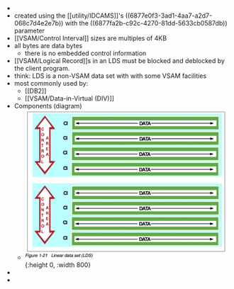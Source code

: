 -
- created using the [[utility/IDCAMS]]'s ((6877e0f3-3ad1-4aa7-a2d7-068c7d4e2e7b)) with the ((6877fa2b-c92c-4270-81dd-5633cb0587db)) parameter
- [[VSAM/Control Interval]] sizes are multiples of 4KB
- all bytes are data bytes
	- there is no embedded control information
- [[VSAM/Logical Record]]s in an LDS must be blocked and deblocked by the client program.
- think: LDS is a non-VSAM data set with with some VSAM facilities
- most commonly used by:
	- [[DB2]]
	- [[VSAM/Data-in-Virtual (DIV)]]
- Components (diagram)
	- ![image.png](../assets/image_1752693694445_0.png){:height 0, :width 800}
-
-